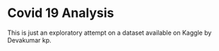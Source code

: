 # Covid 19 Analysis

This is just an exploratory attempt on a dataset available on Kaggle by Devakumar kp.